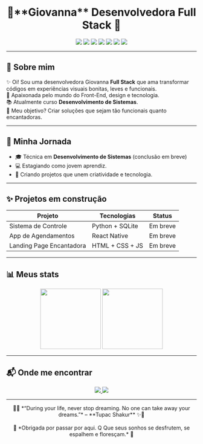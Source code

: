 <h1 align="center">🦋**Giovanna** Desenvolvedora Full Stack  🦋</h1>

<p align="center">
  <img src="https://img.shields.io/badge/HTML5-CDE8F6?style=for-the-badge&logo=html5&logoColor=white" />
  <img src="https://img.shields.io/badge/CSS3-BEE3F8?style=for-the-badge&logo=css3&logoColor=white" />
  <img src="https://img.shields.io/badge/JavaScript-A7D8F0?style=for-the-badge&logo=javascript&logoColor=white" />
  <img src="https://img.shields.io/badge/Python-9BD3F4?style=for-the-badge&logo=python&logoColor=white" />
  <img src="https://img.shields.io/badge/React-81C8F2?style=for-the-badge&logo=react&logoColor=white" />
  <img src="https://img.shields.io/badge/React%20Native-6EB5E8?style=for-the-badge&logo=react&logoColor=white" />
  <img src="https://img.shields.io/badge/Figma-92CCF3?style=for-the-badge&logo=figma&logoColor=white" />
</p>

---

## 🌊 Sobre mim

✨ Oi! Sou uma desenvolvedora Giovanna **Full Stack** que ama transformar códigos em experiências visuais bonitas, leves e funcionais.  
🌱 Apaixonada pelo mundo do Front-End, design e tecnologia.  
📚 Atualmente curso **Desenvolvimento de Sistemas**.  
🌸 Meu objetivo? Criar soluções que sejam tão funcionais quanto encantadoras.

---

## 🌱 Minha Jornada

- 🎓 Técnica em **Desenvolvimento de Sistemas** (conclusão em breve)  
- 💻 Estagiando como jovem aprendiz.  
- 🚀 Criando projetos que unem criatividade e tecnologia.

---

## ✨ Projetos em construção

| Projeto                     | Tecnologias               | Status     |
|-----------------------------|---------------------------|------------|
| Sistema de Controle         | Python + SQLite           | Em breve   |
| App de Agendamentos         | React Native              | Em breve   |
| Landing Page Encantadora    | HTML + CSS + JS           | Em breve   |

---

## 📊 Meus stats

<p align="center">
  <img height="160em" src="https://github-readme-stats.vercel.app/api?username=eughc&show_icons=true&theme=default&title_color=6EB5E8&icon_color=6EB5E8&text_color=6EB5E8&bg_color=ffffff00&hide_border=true"/>
  <img height="160em" src="https://github-readme-stats.vercel.app/api/top-langs/?username=eughc&layout=compact&theme=default&title_color=6EB5E8&text_color=6EB5E8&bg_color=ffffff00&hide_border=true"/>
</p>

---

## 📬 Onde me encontrar

<p align="center">
  <a href="https://www.linkedin.com/in/seulink" target="_blank">
    <img src="https://img.shields.io/badge/LinkedIn-CDE8F6?style=for-the-badge&logo=linkedin&logoColor=white"/>
  </a>
  <a href="mailto:seuemail@email.com">
    <img src="https://img.shields.io/badge/E--mail-BEE3F8?style=for-the-badge&logo=gmail&logoColor=white"/>
  </a>
</p>

---

<p align="center">
🌊✨ *“During your life, never stop dreaming. No one can take away your dreams.”* – **Tupac Shakur** ✨🌊  
<br><br>
🫧 *Obrigada por passar por aqui. Q Que seus sonhos se desfrutem, se espalhem e floresçam.* 🫧  
</p>
